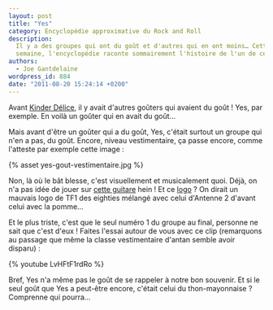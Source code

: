 ```yaml
---
layout: post
title: "Yes"
category: Encyclopédie approximative du Rock and Roll
description:
  Il y a des groupes qui ont du goût et d'autres qui en ont moins… Cette
  semaine, l'encyclopédie raconte sommairement l'histoire de l'un de ceux-là.
authors:
  - Joe Gantdelaine
wordpress_id: 884
date: "2011-08-20 15:24:14 +0200"
---
```


Avant [Kinder Délice][1], il y avait d'autres goûters qui avaient du goût ! Yes,
par exemple. En voilà un goûter qui en avait du goût…

Mais avant d'être un goûter qui a du goût, Yes, c'était surtout un groupe qui
n'en a pas, du goût. Encore, niveau vestimentaire, ça passe encore, comme
l'atteste par exemple cette image :

{% asset yes-gout-vestimentaire.jpg %}

Non, là où le bât blesse, c'est visuellement et musicalement quoi. Déjà, on n'a
pas idée de jouer sur
[cette guitare](http://images4.wikia.nocookie.net/__cb20091112203260/uncyclopedia/images/c/c0/Squire_Weapon.jpg)
hein ! Et ce
[logo](http://www.livemusicnewsandreview.com/Content/NetSite_1109/_groups/505/pages/YesLogoFullCircle1.jpg) ?
On dirait un mauvais logo de TF1 des eighties mélangé avec celui d'Antenne 2
d'avant celui avec la pomme…

Et le plus triste, c'est que le seul numéro 1 du groupe au final, personne ne
sait que c'est d'eux ! Faites l'essai autour de vous avec ce clip (remarquons au
passage que même la classe vestimentaire d'antan semble avoir disparu) :

{% youtube LvHFtF1rdRo %}

Bref, Yes n'a même pas le goût de se rappeler à notre bon souvenir. Et si le
seul goût que Yes a peut-être encore, c'était celui du thon-mayonnaise ?
Comprenne qui pourra…

[1]:
  https://www.ina.fr/video/PUB555899084/kinder-delice-le-chateau-video.html
  "Pub Kinder Délice"
